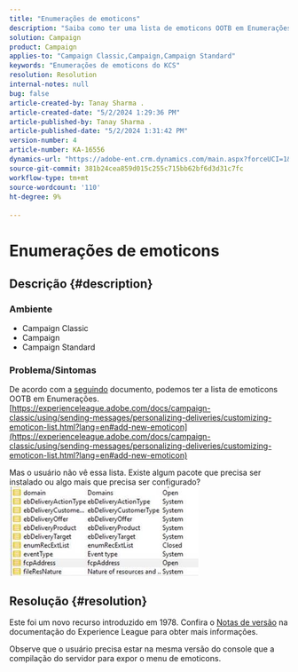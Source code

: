 ```yaml
---
title: "Enumerações de emoticons"
description: "Saiba como ter uma lista de emoticons OOTB em Enumerações."
solution: Campaign
product: Campaign
applies-to: "Campaign Classic,Campaign,Campaign Standard"
keywords: "Enumerações de emoticons do KCS"
resolution: Resolution
internal-notes: null
bug: false
article-created-by: Tanay Sharma .
article-created-date: "5/2/2024 1:29:36 PM"
article-published-by: Tanay Sharma .
article-published-date: "5/2/2024 1:31:42 PM"
version-number: 4
article-number: KA-16556
dynamics-url: "https://adobe-ent.crm.dynamics.com/main.aspx?forceUCI=1&pagetype=entityrecord&etn=knowledgearticle&id=c8943000-8808-ef11-9f8a-6045bd026dc7"
source-git-commit: 381b24cea859d015c255c715bb62bf6d3d31c7fc
workflow-type: tm+mt
source-wordcount: '110'
ht-degree: 9%

---
```


# Enumerações de emoticons

## Descrição {#description}


### <b>Ambiente</b>

- Campaign Classic
- Campaign
- Campaign Standard




### <b>Problema/Sintomas</b>

De acordo com a [seguindo](https://experienceleague.adobe.com/docs/campaign-classic/using/sending-messages/personalizing-deliveries/customizing-emoticon-list.html?lang=en#add-new-emoticon) documento, podemos ter a lista de emoticons OOTB em Enumerações.
[https://experienceleague.adobe.com/docs/campaign-classic/using/sending-messages/personalizing-deliveries/customizing-emoticon-list.html?lang=en#add-new-emoticon](https://experienceleague.adobe.com/docs/campaign-classic/using/sending-messages/personalizing-deliveries/customizing-emoticon-list.html?lang=en#add-new-emoticon)

Mas o usuário não vê essa lista. Existe algum pacote que precisa ser instalado ou algo mais que precisa ser configurado?
![](assets/___c9943000-8808-ef11-9f8a-6045bd026dc7___.jpeg)


## Resolução {#resolution}


Este foi um novo recurso introduzido em 1978. Confira o [Notas de versão](https://experienceleague.adobe.com/docs/campaign-classic/using/release-notes/previous-releases/release--20-2.html?lang=en#release-20-2-1-build-9178) na documentação do Experience League para obter mais informações.

Observe que o usuário precisa estar na mesma versão do console que a compilação do servidor para expor o menu de emoticons.
